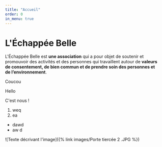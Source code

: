 ```yaml
---
title: "Accueil"
order: 0
in_menu: true
---
```

# L'Échappée Belle

L'Échappée Belle est **une association** qui a pour objet de soutenir et promouvoir des activités et des personnes qui travaillent autour de **valeurs de consentement, de bien commun et de prendre soin des personnes et de l’environnement**.

Coucou 

Hello 

C'est nous ! 

1. weq
2. ea

- dawd
- aw d 

![Texte décrivant l'image]({% link images/Porte tiercée 2 .JPG %}) 